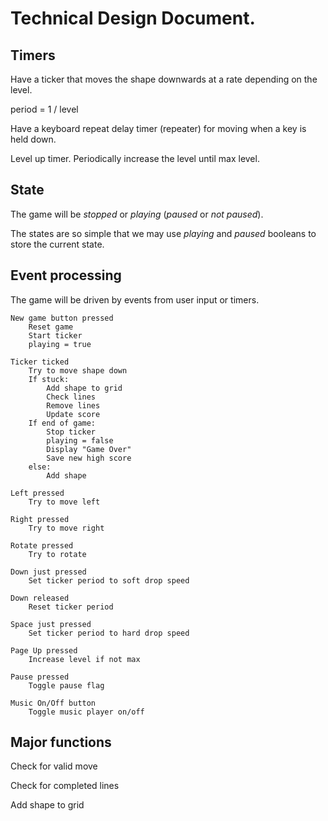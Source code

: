 # Technical Design Document.

## Timers

Have a ticker that moves the shape downwards at a rate depending on the level.

period = 1 / level

Have a keyboard repeat delay timer (repeater) for moving when a key is held down.

Level up timer. Periodically increase the level until max level.

## State

The game will be *stopped* or *playing* (*paused* or *not paused*).

The states are so simple that we may use *playing* and *paused* booleans to store the current state.

## Event processing

The game will be driven by events from user input or timers.

    New game button pressed
        Reset game
        Start ticker
        playing = true

    Ticker ticked
        Try to move shape down
        If stuck:
            Add shape to grid
            Check lines
            Remove lines
            Update score
        If end of game:
            Stop ticker
            playing = false
            Display "Game Over"
            Save new high score
        else:
            Add shape

    Left pressed
        Try to move left

    Right pressed
        Try to move right

    Rotate pressed
        Try to rotate

    Down just pressed
        Set ticker period to soft drop speed

    Down released
        Reset ticker period

    Space just pressed
        Set ticker period to hard drop speed

    Page Up pressed
        Increase level if not max

    Pause pressed
        Toggle pause flag

    Music On/Off button
        Toggle music player on/off

## Major functions

Check for valid move

Check for completed lines

Add shape to grid
